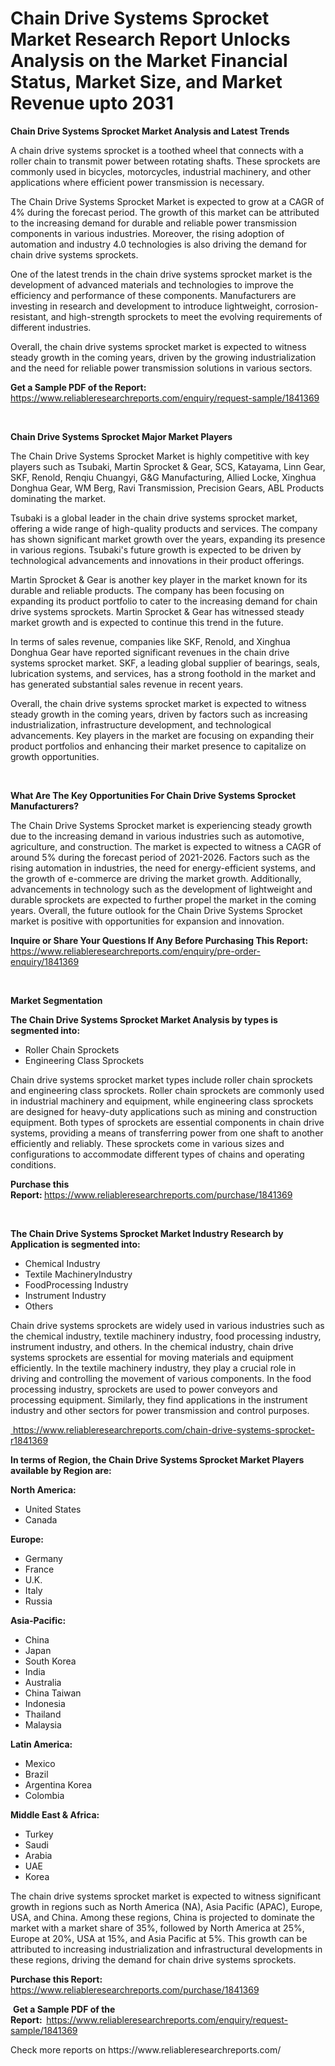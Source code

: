 <p><h1>Chain Drive Systems Sprocket Market Research Report Unlocks Analysis on the Market Financial Status, Market Size, and Market Revenue upto 2031</h1></p><p><strong>Chain Drive Systems Sprocket Market Analysis and Latest Trends</strong></p>
<p><p>A chain drive systems sprocket is a toothed wheel that connects with a roller chain to transmit power between rotating shafts. These sprockets are commonly used in bicycles, motorcycles, industrial machinery, and other applications where efficient power transmission is necessary.</p><p>The Chain Drive Systems Sprocket Market is expected to grow at a CAGR of 4% during the forecast period. The growth of this market can be attributed to the increasing demand for durable and reliable power transmission components in various industries. Moreover, the rising adoption of automation and industry 4.0 technologies is also driving the demand for chain drive systems sprockets.</p><p>One of the latest trends in the chain drive systems sprocket market is the development of advanced materials and technologies to improve the efficiency and performance of these components. Manufacturers are investing in research and development to introduce lightweight, corrosion-resistant, and high-strength sprockets to meet the evolving requirements of different industries.</p><p>Overall, the chain drive systems sprocket market is expected to witness steady growth in the coming years, driven by the growing industrialization and the need for reliable power transmission solutions in various sectors.</p></p>
<p><strong>Get a Sample PDF of the Report:&nbsp;</strong> <a href="https://www.reliableresearchreports.com/enquiry/request-sample/1841369">https://www.reliableresearchreports.com/enquiry/request-sample/1841369</a></p>
<p>&nbsp;</p>
<p><strong>Chain Drive Systems Sprocket Major Market Players</strong></p>
<p><p>The Chain Drive Systems Sprocket Market is highly competitive with key players such as Tsubaki, Martin Sprocket & Gear, SCS, Katayama, Linn Gear, SKF, Renold, Renqiu Chuangyi, G&G Manufacturing, Allied Locke, Xinghua Donghua Gear, WM Berg, Ravi Transmission, Precision Gears, ABL Products dominating the market.</p><p>Tsubaki is a global leader in the chain drive systems sprocket market, offering a wide range of high-quality products and services. The company has shown significant market growth over the years, expanding its presence in various regions. Tsubaki's future growth is expected to be driven by technological advancements and innovations in their product offerings.</p><p>Martin Sprocket & Gear is another key player in the market known for its durable and reliable products. The company has been focusing on expanding its product portfolio to cater to the increasing demand for chain drive systems sprockets. Martin Sprocket & Gear has witnessed steady market growth and is expected to continue this trend in the future.</p><p>In terms of sales revenue, companies like SKF, Renold, and Xinghua Donghua Gear have reported significant revenues in the chain drive systems sprocket market. SKF, a leading global supplier of bearings, seals, lubrication systems, and services, has a strong foothold in the market and has generated substantial sales revenue in recent years.</p><p>Overall, the chain drive systems sprocket market is expected to witness steady growth in the coming years, driven by factors such as increasing industrialization, infrastructure development, and technological advancements. Key players in the market are focusing on expanding their product portfolios and enhancing their market presence to capitalize on growth opportunities.</p></p>
<p>&nbsp;</p>
<p><strong>What Are The Key Opportunities For Chain Drive Systems Sprocket Manufacturers?</strong></p>
<p><p>The Chain Drive Systems Sprocket market is experiencing steady growth due to the increasing demand in various industries such as automotive, agriculture, and construction. The market is expected to witness a CAGR of around 5% during the forecast period of 2021-2026. Factors such as the rising automation in industries, the need for energy-efficient systems, and the growth of e-commerce are driving the market growth. Additionally, advancements in technology such as the development of lightweight and durable sprockets are expected to further propel the market in the coming years. Overall, the future outlook for the Chain Drive Systems Sprocket market is positive with opportunities for expansion and innovation.</p></p>
<p><strong>Inquire or Share Your Questions If Any Before Purchasing This Report:</strong> <a href="https://www.reliableresearchreports.com/enquiry/pre-order-enquiry/1841369">https://www.reliableresearchreports.com/enquiry/pre-order-enquiry/1841369</a></p>
<p>&nbsp;</p>
<p><strong>Market Segmentation</strong></p>
<p><strong>The Chain Drive Systems Sprocket Market Analysis by types is segmented into:</strong></p>
<p><ul><li>Roller Chain Sprockets</li><li>Engineering Class Sprockets</li></ul></p>
<p><p>Chain drive systems sprocket market types include roller chain sprockets and engineering class sprockets. Roller chain sprockets are commonly used in industrial machinery and equipment, while engineering class sprockets are designed for heavy-duty applications such as mining and construction equipment. Both types of sprockets are essential components in chain drive systems, providing a means of transferring power from one shaft to another efficiently and reliably. These sprockets come in various sizes and configurations to accommodate different types of chains and operating conditions.</p></p>
<p><strong>Purchase this Report:&nbsp;</strong><a href="https://www.reliableresearchreports.com/purchase/1841369">https://www.reliableresearchreports.com/purchase/1841369</a></p>
<p>&nbsp;</p>
<p><strong>The Chain Drive Systems Sprocket Market Industry Research by Application is segmented into:</strong></p>
<p><ul><li>Chemical Industry</li><li>Textile MachineryIndustry</li><li>FoodProcessing Industry</li><li>Instrument Industry</li><li>Others</li></ul></p>
<p><p>Chain drive systems sprockets are widely used in various industries such as the chemical industry, textile machinery industry, food processing industry, instrument industry, and others. In the chemical industry, chain drive systems sprockets are essential for moving materials and equipment efficiently. In the textile machinery industry, they play a crucial role in driving and controlling the movement of various components. In the food processing industry, sprockets are used to power conveyors and processing equipment. Similarly, they find applications in the instrument industry and other sectors for power transmission and control purposes.</p></p>
<p><a href="https://www.reliableresearchreports.com/chain-drive-systems-sprocket-r1841369">&nbsp;https://www.reliableresearchreports.com/chain-drive-systems-sprocket-r1841369</a></p>
<p><strong>In terms of Region, the Chain Drive Systems Sprocket Market Players available by Region are:</strong></p>
<p>
    <p> <strong> North America: </strong>
        <ul>
            <li>United States</li>
            <li>Canada</li>
        </ul>
        </p> 
    <p> <strong> Europe: </strong>
        <ul>
            <li>Germany</li>
            <li>France</li>
            <li>U.K.</li>
            <li>Italy</li>
            <li>Russia</li>
        </ul>
        </p> 
    <p> <strong> Asia-Pacific: </strong>
        <ul>
            <li>China</li>
            <li>Japan</li>
            <li>South Korea</li>
            <li>India</li>
            <li>Australia</li>
            <li>China Taiwan</li>
            <li>Indonesia</li>
            <li>Thailand</li>
            <li>Malaysia</li>
        </ul>
        </p> 
    <p> <strong> Latin America: </strong>
        <ul>
            <li>Mexico</li>
            <li>Brazil</li>
            <li>Argentina Korea</li>
            <li>Colombia</li>
        </ul>
        </p> 
    <p> <strong> Middle East & Africa: </strong>
        <ul>
            <li>Turkey</li>
            <li>Saudi</li>
            <li>Arabia</li>
            <li>UAE</li>
            <li>Korea</li>
        </ul>
    </p>
    </p>
<p><p>The chain drive systems sprocket market is expected to witness significant growth in regions such as North America (NA), Asia Pacific (APAC), Europe, USA, and China. Among these regions, China is projected to dominate the market with a market share of 35%, followed by North America at 25%, Europe at 20%, USA at 15%, and Asia Pacific at 5%. This growth can be attributed to increasing industrialization and infrastructural developments in these regions, driving the demand for chain drive systems sprockets.</p></p>
<p><strong>Purchase this Report: </strong><a href="https://www.reliableresearchreports.com/purchase/1841369">https://www.reliableresearchreports.com/purchase/1841369</a></p>
<p>&nbsp;<strong>Get a Sample PDF of the Report:&nbsp;&nbsp;</strong><a href="https://www.reliableresearchreports.com/enquiry/request-sample/1841369">https://www.reliableresearchreports.com/enquiry/request-sample/1841369</a></p>
<p><strong></strong></p>
<p>Check more reports on https://www.reliableresearchreports.com/</p>
